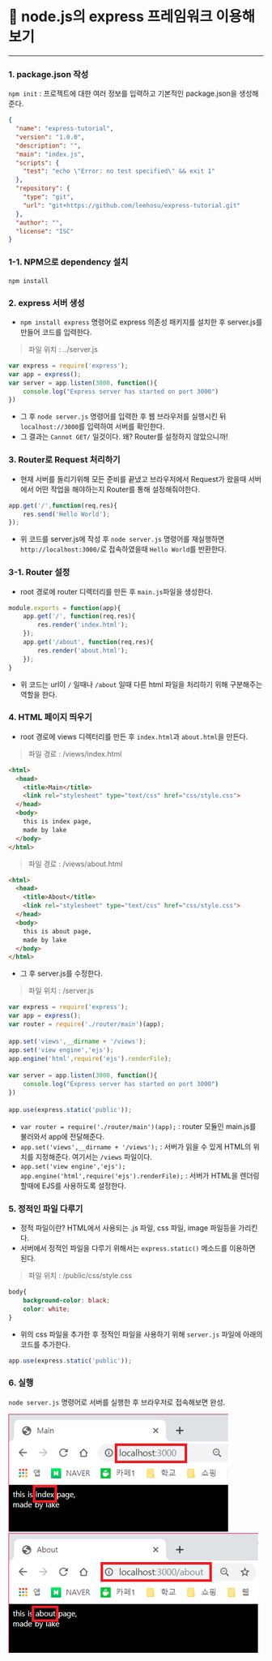 # 📱 node.js의 express 프레임워크 이용해보기
---

### 1. package.json 작성
`npm init` : 프로젝트에 대한 여러 정보를 입력하고 기본적인 package.json을 생성해준다.

```json
{
  "name": "express-tutorial",
  "version": "1.0.0",
  "description": "",
  "main": "index.js",
  "scripts": {
    "test": "echo \"Error: no test specified\" && exit 1"
  },
  "repository": {
    "type": "git",
    "url": "git+https://github.com/leehosu/express-tutorial.git"
  },
  "author": "",
  "license": "ISC"
}

```

### 1-1. NPM으로 dependency 설치
`npm install`

### 2. express 서버 생성
- `npm install express` 명령어로 express 의존성 패키지를 설치한 후 server.js를 만들어 코드를 입력한다.

> 파일 위치 : ../server.js
```js
var express = require('express');
var app = express();
var server = app.listen(3000, function(){
    console.log("Express server has started on port 3000")
})
```
- 그 후 `node server.js` 명령어를 입력한 후 웹 브라우저를 실행시킨 뒤 `localhost://3000`를 입력하여 서버를 확인한다.
- 그 결과는 `Cannot GET/` 일것이다. 왜? Router를 설정하지 않았으니까!

### 3. Router로 Request 처리하기
- 현재 서버를 돌리기위해 모든 준비를 끝냈고 브라우저에서 Request가 왔을때 서버에서 어떤 작업을 해야하는지 Router를 통해 설정해줘야한다.

```js
app.get('/',function(req,res){
    res.send('Hello World');
});
```
- 위 코드를 server.js에 작성 후 `node server.js` 명령어를 재실행하면 `http://localhost:3000/`로 접속하였을때 `Hello World`를 반환한다.

### 3-1. Router 설정
- root 경로에 router 디렉터리를 만든 후 `main.js`파일을 생성한다.

```js
module.exports = function(app){
    app.get('/', function(req,res){
        res.render('index.html');
    });
    app.get('/about', function(req,res){
        res.render('about.html');
    });
}
```
- 위 코드는 url이 `/` 일때나 `/about` 일때 다른 html 파일을 처리하기 위해 구분해주는 역할을 한다.

### 4. HTML 페이지 띄우기
- root 경로에 views 디렉터리를 만든 후 `index.html`과 `about.html`을 만든다.

> 파일 경로 : /views/index.html
```html
<html>
  <head>
    <title>Main</title>
    <link rel="stylesheet" type="text/css" href="css/style.css">
  </head>
  <body>
    this is index page,
    made by lake
  </body>
</html>
```

> 파일 경로 : /views/about.html
```html
<html>
  <head>
    <title>About</title>
    <link rel="stylesheet" type="text/css" href="css/style.css">
  </head>
  <body>
    this is about page,
    made by lake
  </body>
</html>
```

- 그 후 server.js를 수정한다.

> 파일 위치 : /server.js
```js
var express = require('express');
var app = express();
var router = require('./router/main')(app);

app.set('views',__dirname + '/views');
app.set('view engine','ejs');
app.engine('html',require('ejs').renderFile);

var server = app.listen(3000, function(){
    console.log("Express server has started on port 3000")
})

app.use(express.static('public'));
```
- `var router = require('./router/main')(app);` : router 모듈인 main.js를 불러와서 app에 전달해준다.
- `app.set('views',__dirname + '/views');` : 서버가 읽을 수 있게 HTML의 위치를 지정해준다. 여기서는 `/views` 파일이다.
- `app.set('view engine','ejs');`
`app.engine('html',require('ejs').renderFile);` 
: 서버가 HTML을 렌더링할때에 EJS를 사용하도록 설정한다.

### 5. 정적인 파일 다루기
- 정적 파일이란? HTML에서 사용되는 .js 파일, css 파일, image 파일등을 가리킨다. 
- 서버에서 정적인 파일을 다루기 위해서는 `express.static()` 메소드를 이용하면 된다.

> 파일 위치 : /public/css/style.css
```css
body{
	background-color: black;
	color: white;
}
```
- 위의 css 파일을 추가한 후 정적인 파일을 사용하기 위해 `server.js` 파일에 아래의 코드를 추가한다.

```js
app.use(express.static('public'));
```

### 6. 실행
`node server.js` 명령어로 서버를 실행한 후 브라우저로 접속해보면 완성.

![index](../image/ch01/index_page.png)
![about](../image/ch01/about_page.png)
